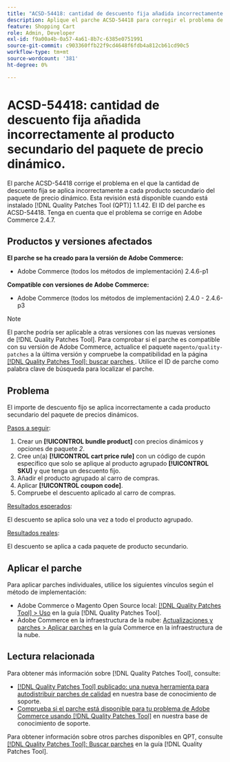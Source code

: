 ```yaml
---
title: "ACSD-54418: cantidad de descuento fija añadida incorrectamente al producto secundario del paquete de precio dinámico"
description: Aplique el parche ACSD-54418 para corregir el problema de Adobe Commerce en el que la cantidad de descuento fija se aplica incorrectamente a cada producto secundario del paquete de precio dinámico.
feature: Shopping Cart
role: Admin, Developer
exl-id: f9a00a4b-0a57-4a61-8b7c-6385e0751991
source-git-commit: c903360ffb22f9cd4648f6fdb4a812cb61cd90c5
workflow-type: tm+mt
source-wordcount: '381'
ht-degree: 0%

---
```


# ACSD-54418: cantidad de descuento fija añadida incorrectamente al producto secundario del paquete de precio dinámico.

El parche ACSD-54418 corrige el problema en el que la cantidad de descuento fija se aplica incorrectamente a cada producto secundario del paquete de precio dinámico. Esta revisión está disponible cuando está instalado [!DNL Quality Patches Tool (QPT)] 1.1.42. El ID del parche es ACSD-54418. Tenga en cuenta que el problema se corrige en Adobe Commerce 2.4.7.

## Productos y versiones afectados

**El parche se ha creado para la versión de Adobe Commerce:**

* Adobe Commerce (todos los métodos de implementación) 2.4.6-p1

**Compatible con versiones de Adobe Commerce:**

* Adobe Commerce (todos los métodos de implementación) 2.4.0 - 2.4.6-p3

>[!NOTE]
>
>El parche podría ser aplicable a otras versiones con las nuevas versiones de [!DNL Quality Patches Tool]. Para comprobar si el parche es compatible con su versión de Adobe Commerce, actualice el paquete `magento/quality-patches` a la última versión y compruebe la compatibilidad en la página [[!DNL Quality Patches Tool]: buscar parches ](https://experienceleague.adobe.com/tools/commerce-quality-patches/index.html?lang=es). Utilice el ID de parche como palabra clave de búsqueda para localizar el parche.

## Problema

El importe de descuento fijo se aplica incorrectamente a cada producto secundario del paquete de precios dinámicos.

<u>Pasos a seguir</u>:

1. Crear un **[!UICONTROL bundle product]** con precios dinámicos y opciones de paquete *2*.
1. Cree un(a) **[!UICONTROL cart price rule]** con un código de cupón específico que solo se aplique al producto agrupado **[!UICONTROL SKU]** y que tenga un descuento fijo.
1. Añadir el producto agrupado al carro de compras.
1. Aplicar **[!UICONTROL coupon code]**.
1. Compruebe el descuento aplicado al carro de compras.

<u>Resultados esperados</u>:

El descuento se aplica solo una vez a todo el producto agrupado.

<u>Resultados reales</u>:

El descuento se aplica a cada paquete de producto secundario.

## Aplicar el parche

Para aplicar parches individuales, utilice los siguientes vínculos según el método de implementación:

* Adobe Commerce o Magento Open Source local: [[!DNL Quality Patches Tool] > Uso](https://experienceleague.adobe.com/docs/commerce-operations/tools/quality-patches-tool/usage.html?lang=es) en la guía [!DNL Quality Patches Tool].
* Adobe Commerce en la infraestructura de la nube: [Actualizaciones y parches > Aplicar parches](https://experienceleague.adobe.com/docs/commerce-cloud-service/user-guide/develop/upgrade/apply-patches.html?lang=es) en la guía Commerce en la infraestructura de la nube.

## Lectura relacionada

Para obtener más información sobre [!DNL Quality Patches Tool], consulte:

* [[!DNL Quality Patches Tool] publicado: una nueva herramienta para autodistribuir parches de calidad](/help/announcements/adobe-commerce-announcements/magento-quality-patches-released-new-tool-to-self-serve-quality-patches.md) en nuestra base de conocimiento de soporte.
* [Comprueba si el parche está disponible para tu problema de Adobe Commerce usando [!DNL Quality Patches Tool]](/help/support-tools/patches-available-in-qpt-tool/check-patch-for-magento-issue-with-magento-quality-patches.md) en nuestra base de conocimiento de soporte.

Para obtener información sobre otros parches disponibles en QPT, consulte [[!DNL Quality Patches Tool]: Buscar parches](https://experienceleague.adobe.com/tools/commerce-quality-patches/index.html?lang=es) en la guía [!DNL Quality Patches Tool].
